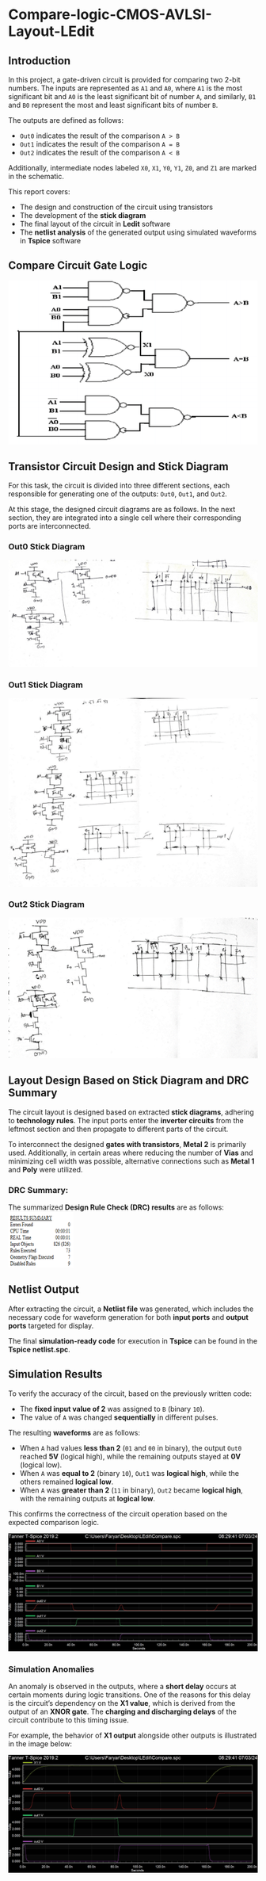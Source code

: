 # Compare-logic-CMOS-AVLSI-Layout-LEdit

## Introduction

In this project, a gate-driven circuit is provided for comparing two 2-bit numbers. The inputs are represented as `A1` and `A0`, where `A1` is the most significant bit and `A0` is the least significant bit of number `A`, and similarly, `B1` and `B0` represent the most and least significant bits of number `B`.

The outputs are defined as follows:

- `Out0` indicates the result of the comparison `A > B`
- `Out1` indicates the result of the comparison `A = B`
- `Out2` indicates the result of the comparison `A < B`

Additionally, intermediate nodes labeled `X0`, `X1`, `Y0`, `Y1`, `Z0`, and `Z1` are marked in the schematic.

This report covers:

- The design and construction of the circuit using transistors
- The development of the **stick diagram**
- The final layout of the circuit in **Ledit** software
- The **netlist analysis** of the generated output using simulated waveforms in **Tspice** software

## Compare Circuit Gate Logic

![Gate Level Design](Images/logic_gate_design.png)

## Transistor Circuit Design and Stick Diagram

For this task, the circuit is divided into three different sections, each responsible for generating one of the outputs: `Out0`, `Out1`, and `Out2`.

At this stage, the designed circuit diagrams are as follows. In the next section, they are integrated into a single cell where their corresponding ports are interconnected.

### Out0 Stick Diagram

![Out0 Stick Diagram](Images/out0_stick_diagram.png)

### Out1 Stick Diagram

![Out1 Stick Diagram](Images/out1_stick_diagram.png)

### Out2 Stick Diagram

![Out2 Stick Diagram](Images/out2_stick_diagram.png)

## Layout Design Based on Stick Diagram and DRC Summary

The circuit layout is designed based on extracted **stick diagrams**, adhering to **technology rules**. The input ports enter the **inverter circuits** from the leftmost section and then propagate to different parts of the circuit.

To interconnect the designed **gates with transistors**, **Metal 2** is primarily used. Additionally, in certain areas where reducing the number of **Vias** and minimizing cell width was possible, alternative connections such as **Metal 1** and **Poly** were utilized.

### DRC Summary:

The summarized **Design Rule Check (DRC) results** are as follows:
![DRC_Summary](Images/DRC_Summary.png)

## Netlist Output

After extracting the circuit, a **Netlist file** was generated, which includes the necessary code for waveform generation for both **input ports** and **output ports** targeted for display.

The final **simulation-ready code** for execution in **Tspice** can be found in the **Tspice netlist.spc**.

## Simulation Results

To verify the accuracy of the circuit, based on the previously written code:

- The **fixed input value of 2** was assigned to `B` (binary `10`).
- The value of `A` was changed **sequentially** in different pulses.

The resulting **waveforms** are as follows:

- When `A` had values **less than 2** (`01` and `00` in binary), the output `Out0` reached **5V** (logical high), while the remaining outputs stayed at **0V** (logical low).
- When `A` was **equal to 2** (binary `10`), `Out1` was **logical high**, while the others remained **logical low**.
- When `A` was **greater than 2** (`11` in binary), `Out2` became **logical high**, with the remaining outputs at **logical low**.

This confirms the correctness of the circuit operation based on the expected comparison logic.

![Simulation Wavelet](Images/sim_compare.jpg)

### Simulation Anomalies

An anomaly is observed in the outputs, where a **short delay** occurs at certain moments during logic transitions. One of the reasons for this delay is the circuit’s dependency on the **X1 value**, which is derived from the output of an **XNOR gate**. The **charging and discharging delays** of the circuit contribute to this timing issue.

For example, the behavior of **X1 output** alongside other outputs is illustrated in the image below:

![X1 Output Comparison](Images/sim_X1.jpg)
